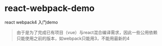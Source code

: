 # react-webpack-demo
react webpack4 入门demo

> 由于是为了完成已有项目（vue）与react混合编译需求，因此一些公用依赖只能使用之前的版本，如webpack只能用3，不能用最新的4
